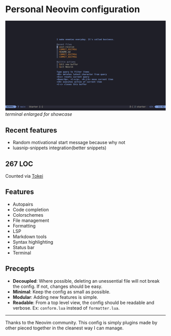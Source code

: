 # Personal Neovim configuration


![](./assets/neovim.png)
*terminal enlarged for showcase*

## Recent features
- Random motivational start message because why not
- luasnip-snippets integration(better snippets)

## 267 LOC
Counted via [Tokei](https://github.com/XAMPPRocky/tokei)

## Features
- Autopairs
- Code completion
- Colorschemes
- File management
- Formatting
- LSP
- Markdown tools
- Syntax highlighting
- Status bar
- Terminal

## Precepts
- **Decoupled**: Where possible, deleting an unessential file will not break the config. If not, changes should be easy.
- **Minimal**: Keep the config as small as possible.
- **Modular**: Adding new features is simple.
- **Readable**: From a top level view, the config should be readable and verbose. Ex: `conform.lua` instead of `formatter.lua`.

---

Thanks to the Neovim community. This config is simply plugins made by other pieced together in the cleanest way I can manage.
